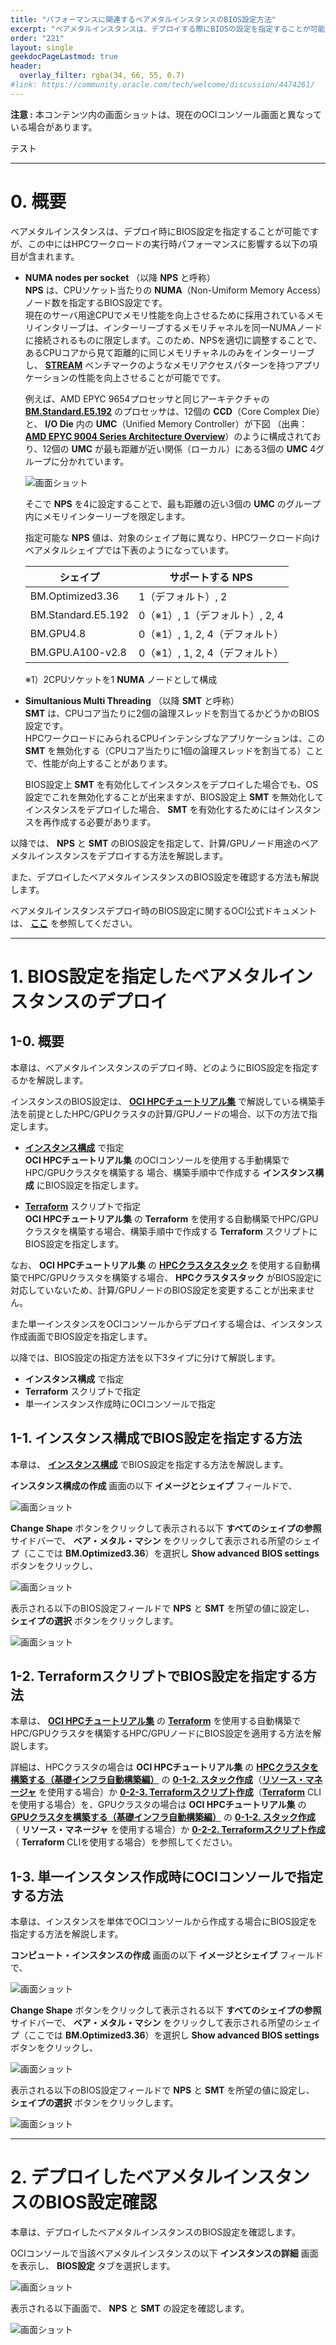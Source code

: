 ```yaml
---
title: "パフォーマンスに関連するベアメタルインスタンスのBIOS設定方法"
excerpt: "ベアメタルインスタンスは、デプロイする際にBIOSの設定を指定することが可能です。これらの設定は、NPS（NUMA nodes per socket）やSMT（Simultanious Multi Threading）といった、当該インスタンスの性能に影響するものが少なくありません。本パフォーマンス関連Tipsは、これらのBIOS設定を指定してHPC/GPUクラスタを構築する方法を解説します。"
order: "221"
layout: single
geekdocPageLastmod: true
header:
  overlay_filter: rgba(34, 66, 55, 0.7)
#link: https://community.oracle.com/tech/welcome/discussion/4474261/
---
```


**注意 :** 本コンテンツ内の画面ショットは、現在のOCIコンソール画面と異なっている場合があります。

テスト

***
# 0. 概要

ベアメタルインスタンスは、デプロイ時にBIOS設定を指定することが可能ですが、この中にはHPCワークロードの実行時パフォーマンスに影響する以下の項目が含まれます。

- **NUMA nodes per socket** （以降 **NPS** と呼称）  
  **NPS** は、CPUソケット当たりの **NUMA**（Non-Umiform Memory Access）ノード数を指定するBIOS設定です。  
  現在のサーバ用途CPUでメモリ性能を向上させるために採用されているメモリインタリーブは、インターリーブするメモリチャネルを同一NUMAノードに接続されるものに限定します。このため、NPSを適切に調整することで、あるCPUコアから見て距離的に同じメモリチャネルのみをインターリーブし、 **[STREAM](https://www.cs.virginia.edu/stream/)** ベンチマークのようなメモリアクセスパターンを持つアプリケーションの性能を向上させることが可能でです。

  例えば、AMD EPYC 9654プロセッサと同じアーキテクチャの **[BM.Standard.E5.192](https://docs.oracle.com/ja-jp/iaas/Content/Compute/References/computeshapes.htm#bm-standard)** のプロセッサは、12個の **CCD**（Core Complex Die）と、 **I/O Die** 内の **UMC**（Unified Memory Controller）が下図 （出典： **[AMD EPYC 9004 Series Architecture Overview](https://www.amd.com/system/files/documents/58015-epyc-9004-tg-architecture-overview.pdf)**）のように構成されており、12個の **UMC** が最も距離が近い関係（ローカル）にある3個の **UMC** 4グループに分かれています。

     ![画面ショット](figure01.png)

  そこで **NPS** を4に設定することで、最も距離の近い3個の **UMC** のグループ内にメモリインターリーブを限定します。

  指定可能な **NPS** 値は、対象のシェイプ毎に異なり、HPCワークロード向けベアメタルシェイプでは下表のようになっています。

    | シェイプ               | サポートする **NPS**          |
    | ------------------ | ----------------------- |
    | BM.Optimized3.36   | 1（デフォルト）, 2            |
    | BM.Standard.E5.192 | 0（※1）, 1（デフォルト）, 2, 4 |
    | BM.GPU4.8          | 0（※1）, 1, 2, 4（デフォルト） |
    | BM.GPU.A100-v2.8   | 0（※1）, 1, 2, 4（デフォルト） |

    ※1）2CPUソケットを1 **NUMA** ノードとして構成

- **Simultanious Multi Threading** （以降 **SMT** と呼称）  
  **SMT** は、CPUコア当たりに2個の論理スレッドを割当てるかどうかのBIOS設定です。  
  HPCワークロードにみられるCPUインテンシブなアプリケーションは、この **SMT** を無効化する（CPUコア当たりに1個の論理スレッドを割当てる）ことで、性能が向上することがあります。

  BIOS設定上 **SMT** を有効化してインスタンスをデプロイした場合でも、OS設定でこれを無効化することが出来ますが、BIOS設定上 **SMT** を無効化してインスタンスをデプロイした場合、 **SMT** を有効化するためにはインスタンスを再作成する必要があります。

以降では、 **NPS** と **SMT** のBIOS設定を指定して、計算/GPUノード用途のベアメタルインスタンスをデプロイする方法を解説します。

また、デプロイしたベアメタルインスタンスのBIOS設定を確認する方法も解説します。

ベアメタルインスタンスデプロイ時のBIOS設定に関するOCI公式ドキュメントは、 **[ここ](https://docs.oracle.com/ja-jp/iaas/Content/Compute/References/bios-settings.htm#bios-settings)** を参照してください。

***
# 1. BIOS設定を指定したベアメタルインスタンスのデプロイ

## 1-0. 概要

本章は、ベアメタルインスタンスのデプロイ時、どのようにBIOS設定を指定するかを解説します。

インスタンスのBIOS設定は、 **[OCI HPCチュートリアル集](/ocitutorials/hpc/#1-oci-hpcチュートリアル集)** で解説している構築手法を前提としたHPC/GPUクラスタの計算/GPUノードの場合、以下の方法で指定します。

- **[インスタンス構成](/ocitutorials/hpc/#5-7-インスタンス構成)** で指定  
  **OCI HPCチュートリアル集** のOCIコンソールを使用する手動構築でHPC/GPUクラスタを構築する
  場合、構築手順中で作成する **インスタンス構成** にBIOS設定を指定します。

- **[Terraform](/ocitutorials/hpc/#5-12-terraform)** スクリプトで指定  
  **OCI HPCチュートリアル集** の **Terraform** を使用する自動構築でHPC/GPUクラスタを構築する場合、構築手順中で作成する **Terraform** スクリプトにBIOS設定を指定します。

なお、 **OCI HPCチュートリアル集** の **[HPCクラスタスタック](/ocitutorials/hpc/#5-10-hpcクラスタスタック)** を使用する自動構築でHPC/GPUクラスタを構築する場合、 **HPCクラスタスタック** がBIOS設定に対応していないため、計算/GPUノードのBIOS設定を変更することが出来ません。

また単一インスタンスをOCIコンソールからデプロイする場合は、インスタンス作成画面でBIOS設定を指定します。

以降では、BIOS設定の指定方法を以下3タイプに分けて解説します。

- **インスタンス構成** で指定
- **Terraform** スクリプトで指定
- 単一インスタンス作成時にOCIコンソールで指定

## 1-1. インスタンス構成でBIOS設定を指定する方法

本章は、 **[インスタンス構成](/ocitutorials/hpc/#5-7-インスタンス構成)** でBIOS設定を指定する方法を解説します。

**インスタンス構成の作成** 画面の以下 **イメージとシェイプ** フィールドで、

![画面ショット](console_page01.png)

**Change Shape** ボタンをクリックして表示される以下 **すべてのシェイプの参照** サイドバーで、 **ベア・メタル・マシン** をクリックして表示される所望のシェイプ（ここでは **BM.Optimized3.36**）を選択し **Show advanced BIOS settings**  ボタンをクリックし、

![画面ショット](console_page02.png)

表示される以下のBIOS設定フィールドで **NPS** と **SMT** を所望の値に設定し、 **シェイプの選択** ボタンをクリックします。

![画面ショット](console_page03.png)

## 1-2. TerraformスクリプトでBIOS設定を指定する方法

本章は、 **[OCI HPCチュートリアル集](/ocitutorials/hpc/#1-oci-hpcチュートリアル集)** の **[Terraform](/ocitutorials/hpc/#5-12-terraform)** を使用する自動構築でHPC/GPUクラスタを構築するHPC/GPUノードにBIOS設定を適用する方法を解説します。

詳細は、HPCクラスタの場合は **OCI HPCチュートリアル集** の **[HPCクラスタを構築する（基礎インフラ自動構築編）](/ocitutorials/hpc/spinup-hpc-cluster-withterraform/)** の **[0-1-2. スタック作成](/ocitutorials/hpc/spinup-hpc-cluster-withterraform/#0-1-2-スタック作成)**（**[リソース・マネージャ](/ocitutorials/hpc/#5-2-リソースマネージャ)** を使用する場合）か **[0-2-3. Terraformスクリプト作成](/ocitutorials/hpc/spinup-hpc-cluster-withterraform/#0-2-3-terraformスクリプト作成)**（**[Terraform](/ocitutorials/hpc/#5-12-terraform)** CLIを使用する場合）を、GPUクラスタの場合は **OCI HPCチュートリアル集** の **[GPUクラスタを構築する（基礎インフラ自動構築編）](/ocitutorials/hpc/spinup-gpu-cluster-withterraform/)** の **[0-1-2. スタック作成](/ocitutorials/hpc/spinup-gpu-cluster-withterraform/#0-1-2-スタック作成)** （ **リソース・マネージャ** を使用する場合）か **[0-2-2. Terraformスクリプト作成](/ocitutorials/hpc/spinup-gpu-cluster-withterraform/#0-2-2-terraformスクリプト作成)** （ **Terraform** CLIを使用する場合）を参照してください。

## 1-3. 単一インスタンス作成時にOCIコンソールで指定する方法

本章は、インスタンスを単体でOCIコンソールから作成する場合にBIOS設定を指定する方法を解説します。

**コンピュート・インスタンスの作成** 画面の以下 **イメージとシェイプ** フィールドで、

![画面ショット](console_page01.png)

**Change Shape** ボタンをクリックして表示される以下 **すべてのシェイプの参照** サイドバーで、 **ベア・メタル・マシン** をクリックして表示される所望のシェイプ（ここでは **BM.Optimized3.36**）を選択し **Show advanced BIOS settings**  ボタンをクリックし、

![画面ショット](console_page02.png)

表示される以下のBIOS設定フィールドで **NPS** と **SMT** を所望の値に設定し、 **シェイプの選択** ボタンをクリックします。

![画面ショット](console_page03.png)

***
# 2. デプロイしたベアメタルインスタンスのBIOS設定確認

本章は、デプロイしたベアメタルインスタンスのBIOS設定を確認します。

OCIコンソールで当該ベアメタルインスタンスの以下 **インスタンスの詳細** 画面を表示し、 **BIOS設定** タブを選択します。

![画面ショット](console_page04.png)

表示される以下画面で、 **NPS** と **SMT** の設定を確認します。

![画面ショット](console_page05.png)